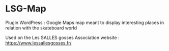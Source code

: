 # LSG-Map
Plugin WordPress : Google Maps map meant to display interesting places in relation with the skateboard world

Used on the Les SALLES gosses Association website : https://www.lessallesgosses.fr/
